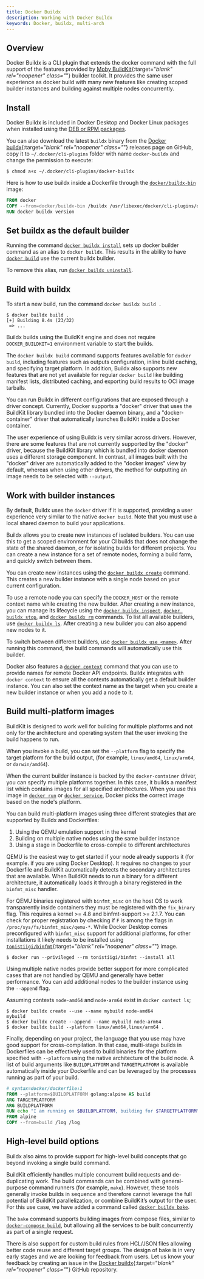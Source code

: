 ```yaml
---
title: Docker Buildx
description: Working with Docker Buildx
keywords: Docker, buildx, multi-arch
---
```


## Overview

Docker Buildx is a CLI plugin that extends the docker command with the full
support of the features provided by [Moby BuildKit](https://github.com/moby/buildkit){:target="_blank" rel="noopener" class="_"}
builder toolkit. It provides the same user experience as docker build with many
new features like creating scoped builder instances and building against
multiple nodes concurrently.

## Install

Docker Buildx is included in Docker Desktop and Docker Linux packages when
installed using the [DEB or RPM packages](../engine/install/index.md).

You can also download the latest `buildx` binary from the
[Docker buildx](https://github.com/docker/buildx/releases/latest){:target="_blank" rel="noopener" class="_"} releases page
on GitHub, copy it to `~/.docker/cli-plugins` folder with name
`docker-buildx` and change the permission to execute:

```console
$ chmod a+x ~/.docker/cli-plugins/docker-buildx
```

Here is how to use buildx inside a Dockerfile through the
[`docker/buildx-bin`](https://hub.docker.com/r/docker/buildx-bin) image:

```dockerfile
FROM docker
COPY --from=docker/buildx-bin /buildx /usr/libexec/docker/cli-plugins/docker-buildx
RUN docker buildx version
```

## Set buildx as the default builder

Running the command [`docker buildx install`](../engine/reference/commandline/buildx_install.md)
sets up docker builder command as an alias to `docker buildx`. This results in
the ability to have [`docker build`](../engine/reference/commandline/build.md)
use the current buildx builder.

To remove this alias, run [`docker buildx uninstall`](../engine/reference/commandline/buildx_uninstall.md).

## Build with buildx

To start a new build, run the command `docker buildx build .`

```console
$ docker buildx build .
[+] Building 8.4s (23/32)
 => ...
```

Buildx builds using the BuildKit engine and does not require `DOCKER_BUILDKIT=1`
environment variable to start the builds.

The `docker buildx build` command supports features available for `docker build`,
including features such as outputs configuration, inline build caching, and
specifying target platform. In addition, Buildx also supports new features that
are not yet available for regular `docker build` like building manifest lists,
distributed caching, and exporting build results to OCI image tarballs.

You can run Buildx in different configurations that are exposed through a driver
concept. Currently, Docker supports a "docker" driver that uses the BuildKit
library bundled into the Docker daemon binary, and a "docker-container" driver
that automatically launches BuildKit inside a Docker container.

The user experience of using Buildx is very similar across drivers. However,
there are some features that are not currently supported by the "docker" driver,
because the BuildKit library which is bundled into docker daemon uses a different
storage component. In contrast, all images built with the "docker" driver are
automatically added to the "docker images" view by default, whereas when using
other drivers, the method for outputting an image needs to be selected
with `--output`.

## Work with builder instances

By default, Buildx uses the `docker` driver if it is supported, providing a user
experience very similar to the native `docker build`. Note that you must use a
local shared daemon to build your applications.

Buildx allows you to create new instances of isolated builders. You can use this
to get a scoped environment for your CI builds that does not change the state of
the shared daemon, or for isolating builds for different projects. You can create
a new instance for a set of remote nodes, forming a build farm, and quickly
switch between them.

You can create new instances using the [`docker buildx create`](../engine/reference/commandline/buildx_create.md)
command. This creates a new builder instance with a single node based on your
current configuration.

To use a remote node you can specify the `DOCKER_HOST` or the remote context name
while creating the new builder. After creating a new instance, you can manage its
lifecycle using the [`docker buildx inspect`](../engine/reference/commandline/buildx_inspect.md),
[`docker buildx stop`](../engine/reference/commandline/buildx_stop.md), and
[`docker buildx rm`](../engine/reference/commandline/buildx_rm.md) commands.
To list all available builders, use [`docker buildx ls`](../engine/reference/commandline/buildx_ls.md).
After creating a new builder you can also append new nodes to it.

To switch between different builders, use [`docker buildx use <name>`](../engine/reference/commandline/buildx_use.md).
After running this command, the build commands will automatically use this
builder.

Docker also features a [`docker context`](../engine/reference/commandline/context.md)
command that you can use to provide names for remote Docker API endpoints. Buildx
integrates with `docker context` to ensure all the contexts automatically get a
default builder instance. You can also set the context name as the target when
you create a new builder instance or when you add a node to it.

## Build multi-platform images

BuildKit is designed to work well for building for multiple platforms and not
only for the architecture and operating system that the user invoking the build
happens to run.

When you invoke a build, you can set the `--platform` flag to specify the target
platform for the build output, (for example, `linux/amd64`, `linux/arm64`, or
`darwin/amd64`).

When the current builder instance is backed by the `docker-container` driver,
you can specify multiple platforms together. In this case, it builds a manifest
list which contains images for all specified architectures. When you use this
image in [`docker run`](../engine/reference/commandline/run.md) or
[`docker service`](../engine/reference/commandline/service.md), Docker picks
the correct image based on the node's platform.

You can build multi-platform images using three different strategies that are
supported by Buildx and Dockerfiles:

1. Using the QEMU emulation support in the kernel
2. Building on multiple native nodes using the same builder instance
3. Using a stage in Dockerfile to cross-compile to different architectures

QEMU is the easiest way to get started if your node already supports it (for
example. if you are using Docker Desktop). It requires no changes to your
Dockerfile and BuildKit automatically detects the secondary architectures that
are available. When BuildKit needs to run a binary for a different architecture,
it automatically loads it through a binary registered in the `binfmt_misc`
handler.

For QEMU binaries registered with `binfmt_misc` on the host OS to work
transparently inside containers they must be registered with the `fix_binary`
flag. This requires a kernel >= 4.8 and binfmt-support >= 2.1.7. You can check
for proper registration by checking if `F` is among the flags in
`/proc/sys/fs/binfmt_misc/qemu-*`. While Docker Desktop comes preconfigured
with `binfmt_misc` support for additional platforms, for other installations
it likely needs to be installed using [`tonistiigi/binfmt`](https://github.com/tonistiigi/binfmt){:target="_blank" rel="noopener" class="_"}
image.

```console
$ docker run --privileged --rm tonistiigi/binfmt --install all
```

Using multiple native nodes provide better support for more complicated cases
that are not handled by QEMU and generally have better performance. You can
add additional nodes to the builder instance using the `--append` flag.

Assuming contexts `node-amd64` and `node-arm64` exist in `docker context ls`;

```console
$ docker buildx create --use --name mybuild node-amd64
mybuild
$ docker buildx create --append --name mybuild node-arm64
$ docker buildx build --platform linux/amd64,linux/arm64 .
```

Finally, depending on your project, the language that you use may have good 
support for cross-compilation. In that case, multi-stage builds in Dockerfiles
can be effectively used to build binaries for the platform specified with
`--platform` using the native architecture of the build node. A list of build
arguments like `BUILDPLATFORM` and `TARGETPLATFORM` is available automatically
inside your Dockerfile and can be leveraged by the processes running as part
of your build.

```dockerfile
# syntax=docker/dockerfile:1
FROM --platform=$BUILDPLATFORM golang:alpine AS build
ARG TARGETPLATFORM
ARG BUILDPLATFORM
RUN echo "I am running on $BUILDPLATFORM, building for $TARGETPLATFORM" > /log
FROM alpine
COPY --from=build /log /log
```

## High-level build options

Buildx also aims to provide support for high-level build concepts that go beyond
invoking a single build command.

BuildKit efficiently handles multiple concurrent build requests and de-duplicating
work. The build commands can be combined with general-purpose command runners
(for example, `make`). However, these tools generally invoke builds in sequence
and therefore cannot leverage the full potential of BuildKit parallelization,
or combine BuildKit’s output for the user. For this use case, we have added a
command called [`docker buildx bake`](../engine/reference/commandline/buildx_bake.md).

The `bake` command supports building images from compose files, similar to 
[`docker-compose build`](../compose/reference/build.md), but allowing all the
services to be built concurrently as part of a single request.

There is also support for custom build rules from HCL/JSON files allowing
better code reuse and different target groups. The design of bake is in very
early stages and we are looking for feedback from users. Let us know your 
feedback by creating an issue in the 
[Docker buildx](https://github.com/docker/buildx/issues){:target="_blank" rel="noopener" class="_"} 
GitHub repository.
